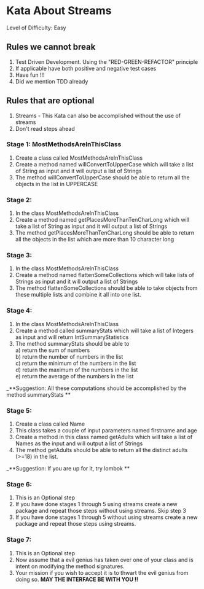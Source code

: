 # Kata About Streams

Level of Difficulty: Easy

## Rules we cannot break
1) Test Driven Development. Using the "RED-GREEN-REFACTOR" principle
2) If applicable have both positive and negative test cases
3) Have fun !!!
4) Did we mention TDD already

## Rules that are optional
1) Streams - This Kata can also be accomplished without the use of streams
2) Don't read steps ahead

### Stage 1: MostMethodsAreInThisClass
1) Create a class called MostMethodsAreInThisClass
2) Create a method named willConvertToUpperCase which will take a list of String as input and it will 
output a list of Strings
3) The method willConvertToUpperCase should be able to return all the objects in the list in UPPERCASE

### Stage 2: 
1) In the class MostMethodsAreInThisClass
2) Create a method named getPlacesMoreThanTenCharLong which will take a list of String as input and it 
will output a list of Strings 
3) The method getPlacesMoreThanTenCharLong should be able to return all the objects in the list which are more than 
10 character long

### Stage 3: 
1) In the class MostMethodsAreInThisClass
2) Create a method named flattenSomeCollections which will take lists of Strings as input and it 
   will output a list of Strings
3) The method flattenSomeCollections should be able to take objects from these multiple lists and combine it all into 
one list.

### Stage 4:
1) In the class MostMethodsAreInThisClass
2) Create a method called summaryStats which will take a list of Integers as input and will return 
IntSummaryStatistics
3) The method summaryStats should be able to                                                                         
    a) return the sum of numbers                                                                         
    b) return the number of numbers in the list                                                                         
    c) return the minimum of the numbers in the list                                                                         
    d) return the maximum of the numbers in the list                                                                         
    e) return the average of the numbers in the list
    
_**Suggestion: All these computations should be accomplished by the method summaryStats ** 

### Stage 5:
1) Create a class called Name
2) This class takes a couple of input parameters named firstname and age
3) Create a method in this class named getAdults which will take a list of Names as the input and will output a list 
of Strings
4) The method getAdults should be able to return all the distinct adults (>=18) in the list.

_**Suggestion: If you are up for it, try lombok **
  
 ### Stage 6: 
 1) This is an Optional step
 2) If you have done stages 1 through 5 using streams create a new package and repeat those steps without using 
 streams. Skip step 3
 3) If you have done stages 1 through 5 without using streams create a new package and repeat those steps using 
 streams.

 ### Stage 7: 
 1) This is an Optional step
 2) Now assume that a evil genius has taken over one of your class and is intent on modifying the method signatures.
 3) Your mission if you wish to accept it is to thwart the evil genius from doing so. 
 **MAY THE INTERFACE BE WITH YOU !!**
